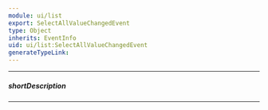 ```yaml
---
module: ui/list
export: SelectAllValueChangedEvent
type: Object
inherits: EventInfo
uid: ui/list:SelectAllValueChangedEvent
generateTypeLink: 
---
```

---
##### shortDescription
<!-- Description goes here -->

---
<!-- Description goes here -->